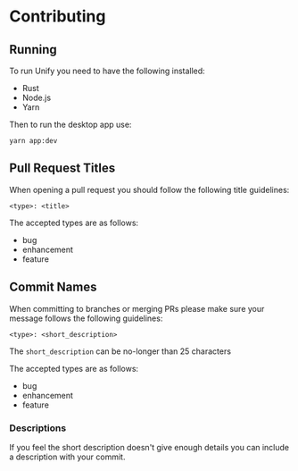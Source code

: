 # Contributing

## Running
To run Unify you need to have the following installed:
- Rust 
- Node.js
- Yarn

Then to run the desktop app use:
```
yarn app:dev
```

## Pull Request Titles
When opening a pull request you should follow the following title guidelines:
```
<type>: <title>
```

The accepted types are as follows:
- bug
- enhancement
- feature

## Commit Names
When committing to branches or merging PRs please make sure your message follows the following guidelines:
```
<type>: <short_description>
```
The `short_description` can be no-longer than 25 characters

The accepted types are as follows:
- bug
- enhancement
- feature

### Descriptions
If you feel the short description doesn't give enough details you can include a description with your commit.